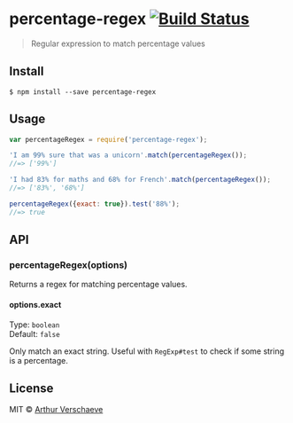 # percentage-regex [![Build Status](https://travis-ci.org/arthurvr/percentage-regex.svg?branch=master)](https://travis-ci.org/arthurvr/percentage-regex)

> Regular expression to match percentage values


## Install

```
$ npm install --save percentage-regex
```


## Usage

```js
var percentageRegex = require('percentage-regex');

'I am 99% sure that was a unicorn'.match(percentageRegex());
//=> ['99%']

'I had 83% for maths and 68% for French'.match(percentageRegex());
//=> ['83%', '68%']

percentageRegex({exact: true}).test('88%');
//=> true
```


## API

### percentageRegex(options)

Returns a regex for matching percentage values.

#### options.exact

Type: `boolean`  
Default: `false`

Only match an exact string. Useful with `RegExp#test` to check if some string is a percentage.


## License

MIT © [Arthur Verschaeve](http://arthurverschaeve.be)
